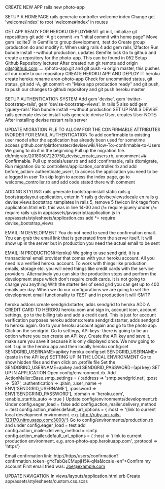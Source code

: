 CREATE NEW APP
rails new photo-app

SETUP A HOMEPAGE
rails generate controller welcome index
Change get 'welcome/index' to root 'welcome#index' in routes

GET APP READY FOR HEROKU DEPLOYMENT
git init, initialize git reposititory
git add -A
git commit -m "Initial commit with home page"
Move gem 'sqlite3' in Gemfile to group:development, :test do
Create group :production do and modify it. When using rails 4 add gem rails_12factor
Run bundle install --without production, updates Gemfile.lock
Go to github and create a repository for the photo-app. This can be found in 052 Setup Github Repository lecturer
After created run git remote add origin git@github.com:...../photo-app.git and git push -u origin master, this pushes all our code to our repository
CREATE HEROKU APP AND DEPLOY IT
heroku create
heroku rename aron-photo-app
Check for uncommited status, git status, git add -A, git commit -m "Make app production ready" and git push, to push our changes to github repository and git push heroku master

SETUP AUTHENTICATION SYSTEM
Add gem 'devise', gem 'twitter-bootstrap-rails', gem 'devise-bootstrap-views'. In rails 5 also add gem 'jquery-rails'
Run bundle install --without production
SET UP RAILS DEVISE
rails generate devise:install
rails generate devise User, creates User
NOTE: After installing devise restart rails server

UPDATE MIGRATION FILE TO ALLOW FOR THE CONFIRMABLE ATTRIBUTES INORDER FOR EMAIL AUTHENTICATION
To add confirmable to existing user model after the application has already been used for sometime access github.com/platformatec/devise/wiki/How-To:-confirmable-to-Users
We going to do it in the beginning
Pull up the migration file. db/migrate/20180507220750_devise_create_users.rb, uncomment ## Confirmable.
Pull up models/user.rb and add :confirmable,
rails db:migrate, Run migration
Go to controllers/application_controller.rb and add before_action: authenticate_user!, to access the application you need to be a logged in user
To skip login to access the index page, go to welcome_controller.rb and add code stated there with comment

ADDING STYLING
rails generate bootstrap:install static
rails g bootstrap:layout application, enter in Y
rails g devise:views:locale en
rails g devise:views:bootstrap_templates
In rails 5, remove 5 favicon link tags from application.html.erb, this was in line 14-30 and //= require jquery under //= require rails-ujs in app/assets/javascript/application.js
In app/assets/stylesheets/application.css add *= require devise_bootstrap_views

EMAIL IN DEVELOPMENT
You do not need to send the confirmation email. You can grab the email link that is generated from the server itself. It will show up in the server but in production you need the actual email to be sent

EMAIL IN PRODUCTION(Heroku)
We going to use send grid, it is a transactional email provider that comes with your heroku account. All you need is a verified heroku account. To work with things like production emails, storage etc. you will need things like credit cards with the service providers. Alternatively you can skip the production steps and perform the development steps which don't require credit cards. It is not going to charge you anything
With the starter tier of send grid you can get up to 400 emails per day.
When we do our configurations we are going to set the development email functionality to TEST and in production it will :SMTP

heroku addons:create sendgrid:starter, adds sendgrid to heroku
ADD A CREDIT CARD TO HEROKU
heroku.com and sign in, account icon, account settings, go to the billing tab and add a credit card. This is just for account verification purposes
heroku addons:create sendgrid:starter, adds sendgrid to heroku again.
Go to your heroku account again and go to the photo app. Click on the sendgrid. Go to settings, API keys- there is going to be an option where you can create an API key. Create the API key and save it, make sure you save it because it is only displayed once.
We now going to set it up in the heroku app and then locally
heroku config:set SENDGRID_USERNAME=apikey
heroku config:set SENDGRID_USERNAME=(paste in the API key)
SETTING UP IN THE LOCAL ENVIRONMENT
Go to show hidden files and then click on .profile file
Set the SENDGRIND_USERNAME=apikey and SENDGRID_PASSWORD=(api key)
SET UP IN APPLICATION
Open config/environment.rb. Add ActionMailer::Base.smtp_settings = {
	:address => 'smtp.sendgrid.net',
	:post => '587',
	:authentication => :plain,
	:user_name => ENV['SENDGRID_USERNAME'],
	:password => ENV['SENDGRIND_PASSWORD'],
	:domain => 'heroku.com',
	:enable_starttls_auto => true
}
Update config/environments/development.rb Under config.eager_load = false add
config.action_mailer.delivery_method = :test
config.action_mailer.default_url_options = { :host => '(link to current local development environment. e.g. http://ruby-on-rails-123170.nitrousapp.com:3000/'}
Go to config/environments/production.rb and under config.eager_load = test add
config.action_mailer.delivery_method = :smtp
config.action_mailer.default_url_options = { :host => '(link to current production environment. e.g. aron-photo-app.herokuapp.com', :protocol => 'https'}

Email confirmation link: http://https/users/confirmation?confirmation_token=gYcTabQeCMupjH5K-qNs&amp;locale=en">Confirm my account
First email tried was: Joe@example.com

UPDATE NAVIGATION
In views/layouts/application.html.erb
Create app/assets/stylesheets/custom.css.scss